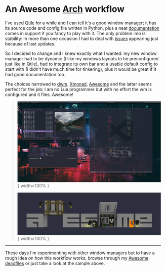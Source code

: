 # An Awesome [Arch](https://www.geoteo.net/btw) workflow

I've used [Qtile](http://www.qtile.org) for a while and I can tell it's a good window manager; it has its source code and config file written in Python, plus a neat [documentation](http://docs.qtile.org/en/latest) comes in support if you fancy to play with it. The only problem imo is stability: in more than one occasion I had to deal with [issues](https://github.com/qtile/qtile/issues) appearing just because of last updates.

So I decided to change and I knew exactly what I wanted: my new window manager had to be dynamic (I like my windows layouts to be preconfigured just like in Qtile), had to integrate its own bar and a usable default config to start with (I didn't have much time for tinkering), plus It would be great if it had good documentation too.

The choices narrowed to [dwm](https://dwm.suckless.org), [Xmonad](https://xmonad.org), [Awesome](https://awesomewm.org) and the latter seems perfect for the job: I am no Lua programmer but with no effort the wm is configured and it flies. Awesome!

> ![](pics/scrot_2.png){ width=100% }
>
> ![](pics/awesome.png){ width=100% }

---

These days I'm experimenting with other window managers but to have a rough idea on how this workflow works, browse through my [Awesome deadfiles](https://github.com/matteogiorgi/.deadfiles/tree/main/awesome/.config/awesome) or just take a look at the sample above.
